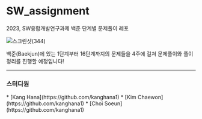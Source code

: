 # SW_assignment
2023, SW융합개발연구과제 백준 단계별 문제풀이 레포 

![스크린샷(344)](https://github.com/kanghana1/SW_assignment/assets/107329874/7b280d24-5d38-4ed6-8c1f-80c3c1f72ee0)

백준(Baekjun)에 있는 1단계부터 16단계까지의 문제들을 4주에 걸쳐 문제풀이와 풀이정리를 진행할 예정입니다!

<hr> 

<h3>스터디원</h3>
* [Kang Hana](https://github.com/kanghana1)
* [Kim Chaewon](https://github.com/kanghana1)
* [Choi Soeun](https://github.com/kanghana1)
